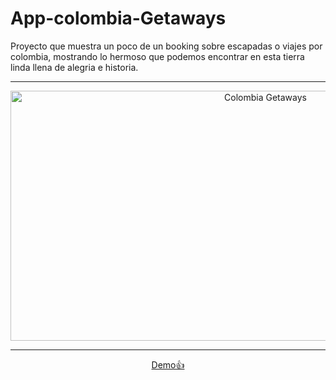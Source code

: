 # App-colombia-Getaways

Proyecto que muestra un poco de un booking sobre escapadas o viajes por colombia, mostrando lo hermoso que podemos encontrar en esta tierra linda llena de alegria e historia.
  
  ---
  
<div align="center">
<img src="https://github.com/Guerrahgv/App-colombia-Getaways/assets/28674788/9de25f8b-f927-43b2-ab07-b3338169b297" title="Colombia Getaways" **alt="Git" width="800" height="400"/>
</div>

---
   
<div align="center">
<a href="https://guerrahgv.github.io/home" target="_blank">Demo👍</a>
</div>     
